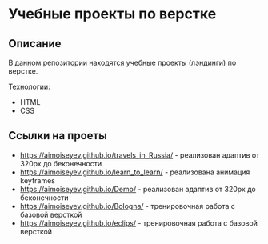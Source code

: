 # Учебные проекты по верстке

## Описание
В данном репозитории находятся учебные проекты (лэндинги) по верстке.

Технологии:
- HTML
- CSS
 
 ## Ссылки на проеты
- https://aimoiseyev.github.io/travels_in_Russia/ - реализован адаптив от 320px до беконечности
- https://aimoiseyev.github.io/learn_to_learn/ - реализована анимация keyframes
- https://aimoiseyev.github.io/Demo/ - реализован адаптив от 320px до беконечности
- https://aimoiseyev.github.io/Bologna/ - тренировочная работа с базовой версткой
- https://aimoiseyev.github.io/eclips/ - тренировочная работа с базовой версткой
